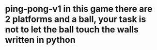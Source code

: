 # ping-pong-v1 in this game there are 2 platforms and a ball, your task is not to let the ball touch the walls written in python
